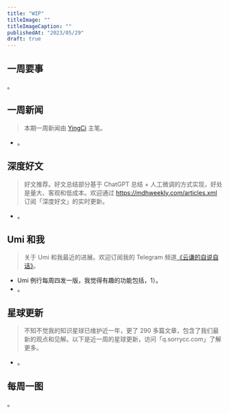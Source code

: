 ```yaml
---
title: "WIP"
titleImage: ""
titleImageCaption: ""
publishedAt: "2023/05/29"
draft: true
---
```


## 一周要事

。

## 一周新闻
> 本期一周新闻由 [YingCi](https://github.com/fz6m) 主笔。

- 。

## 深度好文
> 好文推荐。好文总结部分基于 ChatGPT 总结 + 人工微调的方式实现，好处是量大、客观和低成本。欢迎通过 https://mdhweekly.com/articles.xml 订阅「深度好文」的实时更新。

- 。

## Umi 和我
> 关于 Umi 和我最近的进展。欢迎订阅我的 Telegram 频道[《云谦的自说自话》](https://t.me/yqtalk)。

- Umi 例行每周四发一版，我觉得有趣的功能包括，1）。
- 。

## 星球更新
> 不知不觉我的知识星球已维护近一年，更了 290 多篇文章，包含了我们最新的观点和见解。以下是近一周的星球更新，访问「q.sorrycc.com」了解更多。

- 。

## 每周一图

。
